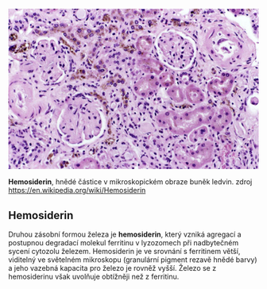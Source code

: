 <div class="w3-row">
<div class="w3-half w3-center">

![Hemosiderin1](Hemosiderin1.jpg)

**Hemosiderin**, hnědé částice v mikroskopickém obraze buněk ledvin. zdroj https://en.wikipedia.org/wiki/Hemosiderin


</div>
<div class="w3-half w3-justify">
<div class="w3-margin-left">

## Hemosiderin

Druhou zásobní formou železa je **hemosiderin**, který vzniká agregací a postupnou degradací molekul ferritinu v lyzozomech při nadbytečném sycení cytozolu železem. Hemosiderin je ve srovnání s ferritinem větší, viditelný ve světelném mikroskopu (granulární pigment rezavě hnědé barvy) a jeho vazebná kapacita pro železo je rovněž vyšší. Železo se z hemosiderinu však uvolňuje obtížněji než z ferritinu.

<bdl-quiz type="match" question="Přiřaďte k proteinu jeho vlastnosti" terms="ferritin|hemosideron" answers="menší protein, pro buňku dobře dostupná zásoba železa|větší proteinový komplex, pro buňku ale hůře dostupná zásoba železa" ></bdl-quiz>

</div>
</div>
</div>



